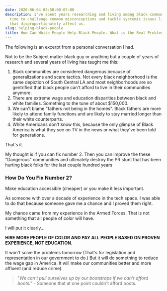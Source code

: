 ```yaml
---
date: 2020-06-04 08:58:00-07:00
description: I've spent years researching and living among black communities. It's
  time to challenge common misconceptions and tackle systemic issues like wage disparities
  that disproportionately affect us.
slug: helping-black-people
title: How Can White People Help Black People. What is the Real Problem
---
```


The following is an excerpt from a personal conversation I had.

Not to be the Subject matter black guy or anything but a couple of years of research and several years of living has taught me this:

1. Black communities are considered dangerous because of generalizations and scare tactics. Not every black neighborhood is the same depiction of South Central LA and most neighborhoods are so gentrified that black people can't afford to live in their communities anymore.
2. There are extreme wage and education disparities between black and white families. Something to the tune of about $150,000.
3. We can't blame "fathers not being in the homes". Black fathers are more likely to attend family functions and are likely to stay married longer than their white counterparts.
4. White Americans don't know this, because the only glimpse of Black America is what they see on TV in the news or what they've been told for generations.

That's it.

My thought is if you can fix number 2. Then you can improve the these "Dangerous" communities and ultimately destroy the PR stunt that has been hurting black folks for the last couple hundred years

### How Do You Fix Number 2?

Make education accessible (cheaper) or you make it less important.

As someone with over a decade of experience in the tech space. I was able to do that because someone gave me a chance and I proved them right.

My chance came from my experience in the Armed Forces. That is not something that all people of color will have.

I will put it clearly...

**HIRE MORE PEOPLE OF COLOR AND PAY ALL PEOPLE BASED ON PROVEN EXPERIENCE, NOT EDUCATION.**

It won't solve the problems tomorrow (That's for legislation and representation in our government to do.) But it will do something to reduce the wage gap in America. It will make our communities better and more affluent (and reduce crime).

> "_We can't pull ourselves up by our bootstraps if we can't afford boots._" - Someone that at one point couldn't afford boots.
